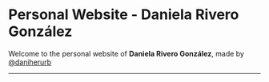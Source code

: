 # Personal Website - Daniela Rivero González

Welcome to the personal website of **Daniela Rivero González**, made by [@daniherurb](https://github.com/daniherurb)

---
